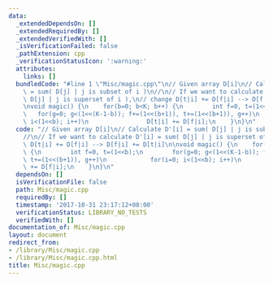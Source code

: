 ```yaml
---
data:
  _extendedDependsOn: []
  _extendedRequiredBy: []
  _extendedVerifiedWith: []
  _isVerificationFailed: false
  _pathExtension: cpp
  _verificationStatusIcon: ':warning:'
  attributes:
    links: []
  bundledCode: "#line 1 \"Misc/magic.cpp\"\n// Given array D[i]\n// Calculate D'[i]\
    \ = sum( D[j] | j is subset of i )\n//\n// If we want to calculate D'[i] = sum(\
    \ D[j] | j is superset of i ),\n// change D[t|i] += D[f|i] --> D[f|i] += D[t|i]\n\
    \nvoid magic() {\n    for(b=0; b<K; b++) {\n        int f=0, t=(1<<b);\n     \
    \   for(g=0; g<(1<<(K-1-b)); f+=(1<<(b+1)), t+=(1<<(b+1)), g++)\n            for(i=0;\
    \ i<(1<<b); i++)\n                D[t|i] += D[f|i];\n    }\n}\n"
  code: "// Given array D[i]\n// Calculate D'[i] = sum( D[j] | j is subset of i )\n\
    //\n// If we want to calculate D'[i] = sum( D[j] | j is superset of i ),\n// change\
    \ D[t|i] += D[f|i] --> D[f|i] += D[t|i]\n\nvoid magic() {\n    for(b=0; b<K; b++)\
    \ {\n        int f=0, t=(1<<b);\n        for(g=0; g<(1<<(K-1-b)); f+=(1<<(b+1)),\
    \ t+=(1<<(b+1)), g++)\n            for(i=0; i<(1<<b); i++)\n                D[t|i]\
    \ += D[f|i];\n    }\n}\n"
  dependsOn: []
  isVerificationFile: false
  path: Misc/magic.cpp
  requiredBy: []
  timestamp: '2017-10-31 23:17:12+08:00'
  verificationStatus: LIBRARY_NO_TESTS
  verifiedWith: []
documentation_of: Misc/magic.cpp
layout: document
redirect_from:
- /library/Misc/magic.cpp
- /library/Misc/magic.cpp.html
title: Misc/magic.cpp
---
```

